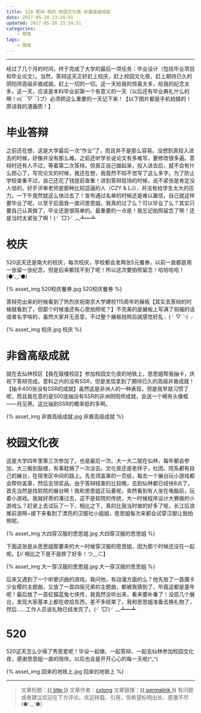 ```yaml
---
title: 520·答辩·校庆·校园文化夜·非酋高级成就
date: 2017-05-20 23:24:51
updated: 2017-05-20 23:24:51
categories:
    - 随笔
tags:
    - 随笔
---
```

---

经过了几个月的时间，终于完成了大学的最后一项任务：毕业设计（包括毕业项目和毕业论文）。当然，答辩这天正好赶上校庆，赶上校园文化夜，赶上期待已久的阴阳师高级非酋成就。赶上一切的一切。这一天给我的惊喜太多，给我的纪念太多，这一天，应该是本科毕业前第一个有意义的一天（以后还有毕业典礼什么的啊！o(*￣▽￣*)ブ）必须把这么重要的一天记下来！【以下图片都是手机拍摄的！原谅我的渣画质！】

<!-- more -->

# 毕业答辩

之前还在想，这是大学最后一次“作业”了，而且并不是那么容易。没想到真投入进去的时候，好像并没有那么难。之前还听学长说论文有多难写，要修改很多遍。答辩时还有人不过，等着第二次答辩。但真正自己做起来，投入进去后，就不会有什么担心了，写完论文的时候，我还在想，我竟然不知不觉写了这么多字。为了防止学校查重不过，自己还花了钱提前查重！进到答辩现场的时候，说不紧张是肯定没人信的，好歹评审老师是那种比较逗逼的人（CZY & LJ），并没有给学生太大的压力。一下午竟然就这么快过去了！宣布通过名单的时候还是难以置信，自己就这样要毕业了呢，以至于后面我一直问思思姐，我真的过了么？可以毕业了么？其实只要自己认真做了，毕业还是很简单的。最重要的一点是！我忘记拍照留念了啊！还是当时太紧张了啊！(╯‵□′)╯︵┻━┻

# 校庆

520这天还是南大的校庆，每次校庆，学校都会发两张5元餐券，以前一直都是用一张留一张纪念，但是后来都找不到了呢！所以这次要拍照留念！哈哈哈哈！(●'◡'●)

{% asset_img 520校庆餐券.jpg 520校庆餐券 %}

答辩完出来的时候看到了热烈庆祝南京大学建校115周年的展板【其实去答辩的时候就看到了，但那个时候谁还有心思拍照呢？】不完美的是展板上写满了祝福的话或者名字啥的，虽然大家并无恶意，不过整个展板拍照后就感觉好乱╮(╯▽╰)╭

{% asset_img 校庆.jpg 校庆 %}

# 非酋高级成就

就在去仙林校区【我在鼓楼校区】参加校园文化夜的地铁上，思思姐帮我抽卡，庆祝下答辩完成。意料之内的没有SSR，但是发现拿到了期待已久的高级非酋成就！【抽卡400张没有SSR的成就】虽然这是非洲人的一种表现，但是我早就习惯了呢，而且我在意的是500连抽没有SSR的非洲阴阳师成就，会送一个稀有头像框——月见黑。这比抽到SSR的概率低的多啊。

{% asset_img 非酋高级成就.jpg 非酋高级成就 %}

# 校园文化夜

这是大学四年里第三次参加了，也是最后一次。大一大二就在仙林，每年都会参加，大三搬到鼓楼，有事耽搁了一次没去。文化夜还是老样子，社团、院系都有自己的展台，在宿舍区中间的路上。先去领盖章的一页纸，每去一个展台玩小游戏都会帮你盖章，然后去领奖品。由于答辩结束的比较晚，去到仙林都已经快8点了，首先当然是找软院的展台啊！我和思思姐正玩着呢，突然看到有人坐在电脑前，玩着小游戏。我就好奇的凑过去，这不是软院的传统，大一时候程序设计大赛做的小游戏么？赶紧上去试玩了一下，相比之下，真的比我当时做的好多了呢，长江后浪推前浪啊~接下来看到了漂亮的汉服社小姐姐，思思姐每次来都会试穿汉服让我拍照呢。

{% asset_img 大四穿汉服的思思姐.jpg 大四穿汉服的思思姐 %}

下面这张是从思思姐那要来的大一时候穿汉服的思思姐，因为那个时候还没在一起呢。【// 相比之下是不是胖了好多！つ﹏⊂】

{% asset_img 大一穿汉服的思思姐.jpg 大一穿汉服的思思姐 %}

后来又遇到了一个听歌识曲的游戏，我问他，有动漫方面的么？他先放了一首魔卡少女樱的主题曲，又放了一首四驱兄弟的主题曲，都被我猜到了，毕竟这都是童年呢！最后放了一首虹猫蓝兔七侠传，我竟然没听出来，看来要补番了！没逛几个展台，发现大家基本上都在收拾东西，差不多结束了，我和思思姐准备去换礼物了，然后……工作人员说礼物已经发完了。(╯‵□′)╯︵┻━┻

# 520

520这天怎么少得了秀恩爱呢！毕设一起做、一起答辩、一起去仙林参加校园文化夜，感谢思思姐一直的陪伴。以后也会是开开心心的每一天呢(^_^)

{% asset_img 回来的地铁上.jpg 回来的地铁上 %}

---

> 文章标题：<a href='{{ permalink }}' title='{{ title }}' >{{ title }}</a>
> 文章作者：[cylong](http://www.cylong.com/about/ "cylong")
> 文章链接：<a href='{{ permalink }}' title='{{ title }}' >{{ permalink }}</a>
> 有问题或者建议欢迎在下方评论。欢迎转载、引用，但希望标明出处，感激不尽(●'◡'●)
